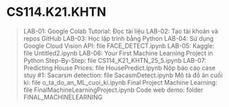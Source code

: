 # CS114.K21.KHTN

> LAB-01: Google Colab Tutorial: Đọc tài liệu
> LAB-02: Tạo tài khoản và repos GitHub
> LAB-03: Học lập trình bằng Python
> LAB-04: Sử dụng Google Cloud Vision API: file FACE_DETECT.ipynb
> LAB-05: Kaggle: file Untitled2.ipynb
> LAB-06: Your First Machine Learning Project in Python Step-By-Step: file CS114_K21_KHTN_25_5.ipynb
> LAB-07: Predicting House Prices: file HousePredict.ipynb
> Nộp báo cáo case stuy #1: Sacarsm detection: file SacasmDetect.ipynb
> Mô tả đồ án cuối kì: file o_ta_do_an_ML_cuoi_ki.ipynb
> Final Project Machine Learning: file FinalMachineLearningProject.ipynb
> Code web demo: folder FINAL_MACHINELEARNING


